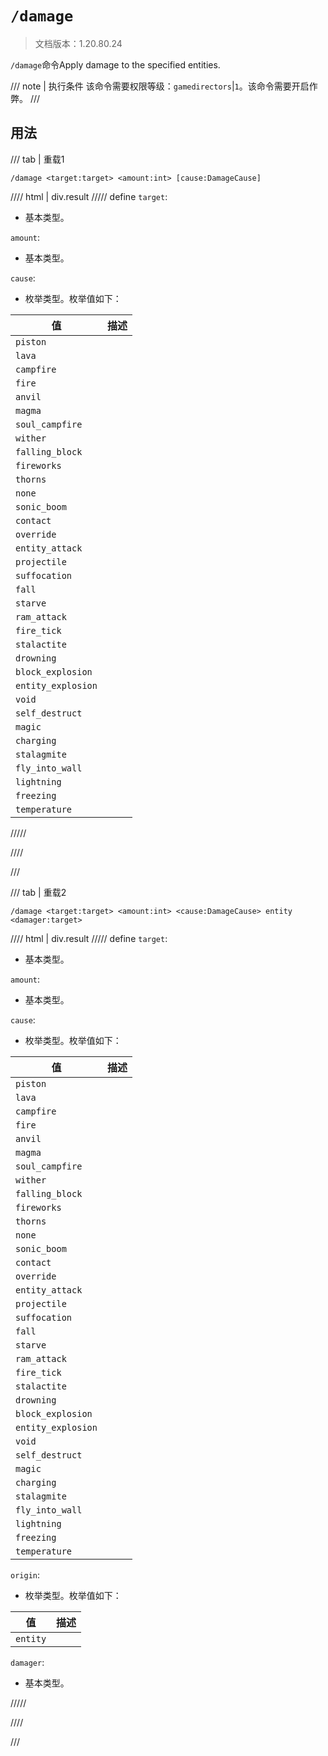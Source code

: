# `/damage`

> 文档版本：1.20.80.24

`/damage`命令Apply damage to the specified entities.

/// note | 执行条件
该命令需要权限等级：`gamedirectors`|`1`。该命令需要开启作弊。
///

## 用法

/// tab | 重载1
```mcfunction
/damage <target:target> <amount:int> [cause:DamageCause]
```

//// html | div.result
///// define
`target`: <!-- md:samp target -->

- 基本类型。

`amount`: <!-- md:samp int -->

- 基本类型。

`cause`: <!-- md:samp DamageCause -->

- 枚举类型。枚举值如下：

|值|描述|
|---|---|
|`piston`||
|`lava`||
|`campfire`||
|`fire`||
|`anvil`||
|`magma`||
|`soul_campfire`||
|`wither`||
|`falling_block`||
|`fireworks`||
|`thorns`||
|`none`||
|`sonic_boom`||
|`contact`||
|`override`||
|`entity_attack`||
|`projectile`||
|`suffocation`||
|`fall`||
|`starve`||
|`ram_attack`||
|`fire_tick`||
|`stalactite`||
|`drowning`||
|`block_explosion`||
|`entity_explosion`||
|`void`||
|`self_destruct`||
|`magic`||
|`charging`||
|`stalagmite`||
|`fly_into_wall`||
|`lightning`||
|`freezing`||
|`temperature`||



/////

////

///

/// tab | 重载2
```mcfunction
/damage <target:target> <amount:int> <cause:DamageCause> entity <damager:target>
```

//// html | div.result
///// define
`target`: <!-- md:samp target -->

- 基本类型。

`amount`: <!-- md:samp int -->

- 基本类型。

`cause`: <!-- md:samp DamageCause -->

- 枚举类型。枚举值如下：

|值|描述|
|---|---|
|`piston`||
|`lava`||
|`campfire`||
|`fire`||
|`anvil`||
|`magma`||
|`soul_campfire`||
|`wither`||
|`falling_block`||
|`fireworks`||
|`thorns`||
|`none`||
|`sonic_boom`||
|`contact`||
|`override`||
|`entity_attack`||
|`projectile`||
|`suffocation`||
|`fall`||
|`starve`||
|`ram_attack`||
|`fire_tick`||
|`stalactite`||
|`drowning`||
|`block_explosion`||
|`entity_explosion`||
|`void`||
|`self_destruct`||
|`magic`||
|`charging`||
|`stalagmite`||
|`fly_into_wall`||
|`lightning`||
|`freezing`||
|`temperature`||


`origin`: <!-- md:samp DamageOriginActor -->

- 枚举类型。枚举值如下：

|值|描述|
|---|---|
|`entity`||


`damager`: <!-- md:samp target -->

- 基本类型。


/////

////

///
